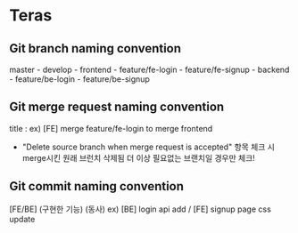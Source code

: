 # Teras

## Git branch naming convention

master - develop - frontend - feature/fe-login
                            - feature/fe-signup
                 - backend  - feature/be-login
                            - feature/be-signup

## Git merge request naming convention

title : ex) [FE] merge feature/fe-login to merge frontend
* "Delete source branch when merge request is accepted" 항목 체크 시 merge시킨 원래 브런치 삭제됨
    더 이상 필요없는 브랜치일 경우만 체크!

## Git commit naming convention

[FE/BE] (구현한 기능) (동사)
ex) [BE] login api add / [FE] signup page css update
